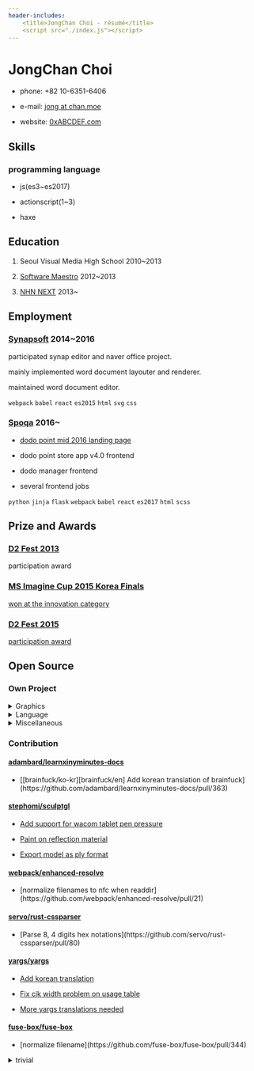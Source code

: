 ```yaml
---
header-includes:
    <title>JongChan Choi - résumé</title>
    <script src="./index.js"></script>
---
```


JongChan Choi
===
- phone: +82 10-6351-6406

- e-mail: [jong at chan.moe](mailto:jong@chan.moe)

- website: [0xABCDEF.com](http://0xabcdef.com/)


Skills
---
### programming language
- js(es3~es2017)

- actionscript(1~3)

- haxe


Education
---
1. Seoul Visual Media High School 2010~2013

2. [Software Maestro](http://www.swmaestro.kr/) 2012~2013

3. [NHN NEXT](http://www.nhnnext.org/) 2013~


Employment
---
### [Synapsoft](http://synapsoft.co.kr/) 2014~2016
participated synap editor and naver office project.

mainly implemented word document layouter and renderer.

maintained word document editor.

<code class="tag">webpack</code>
<code class="tag">babel</code>
<code class="tag">react</code>
<code class="tag">es2015</code>
<code class="tag">html</code>
<code class="tag">svg</code>
<code class="tag">css</code>

### [Spoqa](http://www.spoqa.com/) 2016~
- [dodo point mid 2016 landing page](https://www.dodopoint.com/)

- dodo point store app v4.0 frontend

- dodo manager frontend

- several frontend jobs

<code class="tag">python</code>
<code class="tag">jinja</code>
<code class="tag">flask</code>
<code class="tag">webpack</code>
<code class="tag">babel</code>
<code class="tag">react</code>
<code class="tag">es2017</code>
<code class="tag">html</code>
<code class="tag">scss</code>


Prize and Awards
---
### [D2 Fest 2013](http://d2fest.kr/2013/prize-winners.html)
participation award

### [MS Imagine Cup 2015 Korea Finals](https://www.imaginecup.com/Team/Index/83194)
[won at the innovation category](http://www.msn.com/ko-kr/news/techandscience/ms-%ED%95%99%EC%83%9D-%ED%85%8C%ED%81%AC%EB%86%80%EB%A1%9C%EC%A7%80-%EA%B2%BD%EC%A7%84%EB%8C%80%ED%9A%8C-%EC%9D%B4%EB%A7%A4%EC%A7%84%EC%BB%B5-%ED%95%9C%EA%B5%AD%EB%8C%80%ED%91%9C-%EC%84%A0%EB%B0%9C/ar-AA9IuTw)

### [D2 Fest 2015](http://d2campusfest.kr/2015/)
[participation award](https://github.com/D2CAMPUS-FEST/2015#yaksokjs--장려상)


Open Source
---
### Own Project

<details>
<summary>Graphics</summary>

- [Croquispop](https://github.com/crosspop/Croquispop) 2012~2014

    web based drawing tool using [croquis.js](https://github.com/disjukr/croquis.js)

- [croquis.js](https://github.com/disjukr/croquis.js) 2013~2014

    javascript drawing tool library for web browser,
    using [html5 canvas](https://developer.mozilla.org/en-US/docs/HTML/Canvas)

</details>

<details>
<summary>Language</summary>

- [yaksok.js](https://github.com/disjukr/yaksok.js) 2015~2016

    [yaksok](http://yaksok.org/) compiler library

- [naheui](https://github.com/aheui/naheui) 2014~2017

    the [aheui](http://aheui.github.io/) implementation for node.js

- [tempath](https://github.com/disjukr/tempath) 2014~2015

    template language for path data, which is the superset of SVG Path Data syntax

- [makise](https://github.com/disjukr/makise) 2015~2016

    pretty JSON schema definition language

- [LON](https://github.com/disjukr/lon) 2016

    loopable notation. supports array holes, circular references, `NaN`, `Infinity`, `-Infinity`, ...etc

- [CSON-js](https://github.com/disjukr/CSON-js) 2013

    an implementation of [Cursive Script Object Notation](https://github.com/lifthrasiir/cson)

</details>

<details>
<summary>Miscellaneous</summary>

- [just-news](https://github.com/disjukr/just-news) 2014~2017

    web browser userscript for cleaning news site

</details>

### Contribution
<!-- 일관성 없는 pandoc의 동작을 우회하기 위해 항목 하나짜리는 p 태그로 묶어주고 있음... -->
#### [adambard/learnxinyminutes-docs](https://github.com/adambard/learnxinyminutes-docs)
- <p>[[brainfuck/ko-kr][brainfuck/en] Add korean translation of brainfuck](https://github.com/adambard/learnxinyminutes-docs/pull/363)</p>

#### [stephomi/sculptgl](https://github.com/stephomi/sculptgl)
- [Add support for wacom tablet pen pressure](https://github.com/stephomi/sculptgl/pull/4)

- [Paint on reflection material](https://github.com/stephomi/sculptgl/pull/13)

- [Export model as ply format](https://github.com/stephomi/sculptgl/pull/15)

#### [webpack/enhanced-resolve](https://github.com/webpack/enhanced-resolve)
- <p>[normalize filenames to nfc when readdir](https://github.com/webpack/enhanced-resolve/pull/21)</p>

#### [servo/rust-cssparser](https://github.com/servo/rust-cssparser)
- <p>[Parse 8, 4 digits hex notations](https://github.com/servo/rust-cssparser/pull/80)</p>

#### [yargs/yargs](https://github.com/yargs/yargs)
- [Add korean translation](https://github.com/yargs/yargs/pull/296)

- [Fix cjk width problem on usage table](https://github.com/yargs/yargs/pull/297)

- [More yargs translations needed](https://github.com/yargs/yargs/issues/649)

#### [fuse-box/fuse-box](https://github.com/fuse-box/fuse-box)
- <p>[normalize filename](https://github.com/fuse-box/fuse-box/pull/344)</p>

<details>
<summary>trivial</summary>

- facebook/graphql [make json correct](https://github.com/facebook/graphql/pull/14)

- whatwg/fetch [add a missing space](https://github.com/whatwg/fetch/pull/192)

- evanw/glslx [fix link](https://github.com/evanw/glslx/pull/4)

- PistonDevelopers/dyon [Fixed issue link](https://github.com/PistonDevelopers/dyon/pull/246)

- haxenme/nme [Modified `project.nmml` on stage3d sample](https://github.com/haxenme/nme/pull/61)

- fuse-box/fuse-box [fix doc typo](https://github.com/fuse-box/fuse-box/pull/314)

</details>
